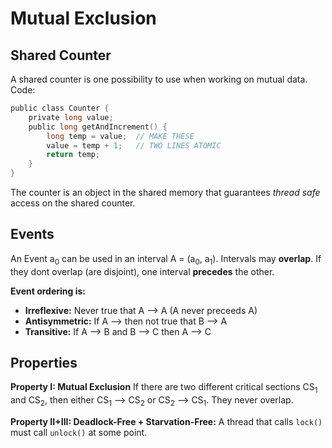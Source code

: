 # Mutual Exclusion

## Shared Counter

A shared counter is one possibility to use when working on mutual data. Code:

```C
public class Counter {
    private long value;
    public long getAndIncrement() {
        long temp = value;  // MAKE THESE
        value = temp + 1;   // TWO LINES ATOMIC
        return temp;
    }
}
```

The counter is an object in the shared memory that guarantees *thread safe* access on the shared counter.

## Events

An Event a<sub>0</sub> can be used in an interval A = (a<sub>0</sub>, a<sub>1</sub>). Intervals may **overlap**. If they dont overlap (are disjoint), one interval **precedes** the other.

**Event ordering is:**

- **Irreflexive:** Never true that A --> A (A never preceeds A)
- **Antisymmetric:** If A --> then not true that B --> A
- **Transitive:** If A --> B and B --> C then A --> C

## Properties

**Property I: Mutual Exclusion**
If there are two different critical sections CS<sub>1</sub> and CS<sub>2</sub>, then either CS<sub>1</sub> --> CS<sub>2</sub> or CS<sub>2</sub> --> CS<sub>1</sub>. They never overlap.

**Property II+III: Deadlock-Free + Starvation-Free:**
A thread that calls `lock()` must call `unlock()` at some point.